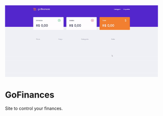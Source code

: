 <a href='https://github.com/lutilipe/GoFinances'>
  <p align="center" style="border-radius:6px">
    <kbd>
    <img src='https://github.com/lutilipe/GoFinances/blob/master/assets/ezgif.com-video-to-gif%20(1).gif'>
    </kbd>
  </p>
</a>

# GoFinances
Site to control your finances.
